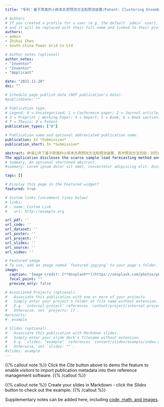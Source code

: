 ```yaml
---
title: "专利：基于聚类的小样本负荷预测方法和预测装置/Patent: Clustering Ensembled Few-shot load forecasting method and its device"

# Authors
# If you created a profile for a user (e.g. the default `admin` user), write the username (folder name) here 
# and it will be replaced with their full name and linked to their profile.
authors:
- admin
- Zhihui Chen
- South China Power Grid Co Ltd

# Author notes (optional)
author_notes:
- "Inventor"
- "Inventor"
- "Applicant"

date: "2021-11-20"
doi: ""

# Schedule page publish date (NOT publication's date).
#publishDate: ""

# Publication type.
# Legend: 0 = Uncategorized; 1 = Conference paper; 2 = Journal article;
# 3 = Preprint / Working Paper; 4 = Report; 5 = Book; 6 = Book section;
# 7 = Thesis; 8 = Patent
publication_types: ["8"]

# Publication name and optional abbreviated publication name.
publication: In *Submission*
publication_short: In *Submission*

abstract: 申请公开了基于聚类的小样本负荷预测方法和预测装置，其中预测方法包括：对历史电力负荷和待预测电力负荷进行特征提取，获得特征向量；根据得到特征向量将历史电力负荷和待预测电力负荷集成聚类，得到聚类结果；采用小波降噪算法对聚类结果进行降噪，并将降噪后的数据进行均值化处理，得到预设长度的时序数据；其中预设长度的时序数据包括历史时序数据和待预测时序数据；将预设长度的时序数据输入二阶长短期记忆神经网络，得到电力负荷的预测结果；其中历史时序数据用于训练二阶长短期记忆神经网络，待预测时序数据用于调整训练完成后的二阶长短期记忆神经网络。本申请在待预测电力负荷稀缺情况下仍然有优秀预测表现。
The application discloses the scarce sample load forecasting method and prediction device based on clustering. The forecasting method includes: feature extraction of historical power load and target samples to obtain feature vector; According to the feature vector, the historical data and the target sample are ensemble clustered to obtain stable result. The wavelet denoising algorithm was used to de-noise the clustering results, and the data after de-noising were averaged to obtain the time series data of preset length. The time series data of preset length includes historical time series data and time series data to be forecasted. The time series data with preset length are input into the two-phase LSTM neural network to obtain the forecasting results of power load. The historical sequence is used to train the second-order LTSM neural network, and the target data is used to adjust the two-phase LTSM neural network in novel tasks. This application still has excellent forecast performance under the condition of limited training set.
# Summary. An optional shortened abstract.
#summary: Lorem ipsum dolor sit amet, consectetur adipiscing elit. Duis posuere tellus ac convallis placerat. Proin tincidunt magna sed ex sollicitudin condimentum.

tags: []

# Display this page in the Featured widget?
featured: true

# Custom links (uncomment lines below)
# links:
# - name: Custom Link
#   url: http://example.org

url_pdf: ''
url_code: ''
url_dataset: ''
url_poster: ''
url_project: ''
url_slides: ''
url_source: ''
url_video: ''

# Featured image
# To use, add an image named `featured.jpg/png` to your page's folder. 
image:
  caption: 'Image credit: [**Unsplash**](https://unsplash.com/photos/pLCdAaMFLTE)'
  focal_point: ""
  preview_only: false

# Associated Projects (optional).
#   Associate this publication with one or more of your projects.
#   Simply enter your project's folder or file name without extension.
#   E.g. `internal-project` references `content/project/internal-project/index.md`.
#   Otherwise, set `projects: []`.
#projects:
#- example

# Slides (optional).
#   Associate this publication with Markdown slides.
#   Simply enter your slide deck's filename without extension.
#   E.g. `slides: "example"` references `content/slides/example/index.md`.
#   Otherwise, set `slides: ""`.
#slides: example
---
```


{{% callout note %}}
Click the *Cite* button above to demo the feature to enable visitors to import publication metadata into their reference management software.
{{% /callout %}}

{{% callout note %}}
Create your slides in Markdown - click the *Slides* button to check out the example.
{{% /callout %}}

Supplementary notes can be added here, including [code, math, and images](https://wowchemy.com/docs/writing-markdown-latex/).
